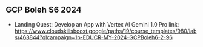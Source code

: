 ## GCP Boleh S6 2024

- Landing Quest: Develop an App with Vertex AI Gemini 1.0 Pro
link: https://www.cloudskillsboost.google/paths/19/course_templates/980/labs/468844?qlcampaign=1p-EDUCR-MY-2024-GCPBoleh6-2-96
